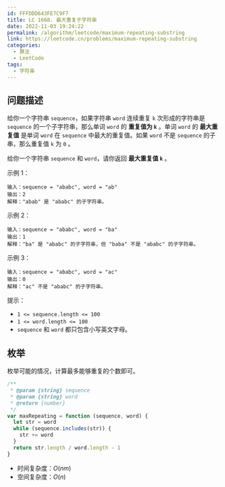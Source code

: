 ```yaml
---
id: FFFDDD643FE7C9F7
title: LC 1668. 最大重复子字符串
date: 2022-11-03 19:24:22
permalink: /algorithm/leetcode/maximum-repeating-substring
link: https://leetcode.cn/problems/maximum-repeating-substring
categories:
  - 算法
  - LeetCode
tags:
  - 字符串
---
```


<Level :type='1'/>

## 问题描述

给你一个字符串 `sequence`，如果字符串 `word` 连续重复 `k` 次形成的字符串是 `sequence` 的一个子字符串，那么单词 `word` 的 **重复值为 `k`** 。单词 `word` 的 **最大重复值** 是单词 `word` 在 `sequence` 中最大的重复值。如果 `word` 不是 `sequence` 的子串，那么重复值 `k` 为 `0` 。

给你一个字符串 `sequence` 和 `word`，请你返回 **最大重复值 `k`** 。

示例 1：

```text
输入：sequence = "ababc", word = "ab"
输出：2
解释："abab" 是 "ababc" 的子字符串。
```

示例 2：

```text
输入：sequence = "ababc", word = "ba"
输出：1
解释："ba" 是 "ababc" 的子字符串，但 "baba" 不是 "ababc" 的子字符串。
```

示例 3：

```text
输入：sequence = "ababc", word = "ac"
输出：0
解释："ac" 不是 "ababc" 的子字符串。
```

提示：

- `1 <= sequence.length <= 100`
- `1 <= word.length <= 100`
- `sequence` 和 `word` 都只包含小写英文字母。

## 枚举

枚举可能的情况，计算最多能够重复的个数即可。

```javascript
/**
 * @param {string} sequence
 * @param {string} word
 * @return {number}
 */
var maxRepeating = function (sequence, word) {
  let str = word
  while (sequence.includes(str)) {
    str += word
  }
  return str.length / word.length - 1
}
```

- 时间复杂度：$O(nm)$
- 空间复杂度：$O(n)$
